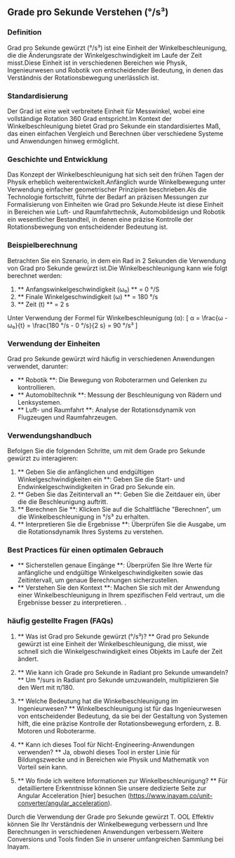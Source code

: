 ## Grade pro Sekunde Verstehen (°/s³)

### Definition
Grad pro Sekunde gewürzt (°/s³) ist eine Einheit der Winkelbeschleunigung, die die Änderungsrate der Winkelgeschwindigkeit im Laufe der Zeit misst.Diese Einheit ist in verschiedenen Bereichen wie Physik, Ingenieurwesen und Robotik von entscheidender Bedeutung, in denen das Verständnis der Rotationsbewegung unerlässlich ist.

### Standardisierung
Der Grad ist eine weit verbreitete Einheit für Messwinkel, wobei eine vollständige Rotation 360 Grad entspricht.Im Kontext der Winkelbeschleunigung bietet Grad pro Sekunde ein standardisiertes Maß, das einen einfachen Vergleich und Berechnen über verschiedene Systeme und Anwendungen hinweg ermöglicht.

### Geschichte und Entwicklung
Das Konzept der Winkelbeschleunigung hat sich seit den frühen Tagen der Physik erheblich weiterentwickelt.Anfänglich wurde Winkelbewegung unter Verwendung einfacher geometrischer Prinzipien beschrieben.Als die Technologie fortschritt, führte der Bedarf an präzisen Messungen zur Formalisierung von Einheiten wie Grad pro Sekunde.Heute ist diese Einheit in Bereichen wie Luft- und Raumfahrttechnik, Automobildesign und Robotik ein wesentlicher Bestandteil, in denen eine präzise Kontrolle der Rotationsbewegung von entscheidender Bedeutung ist.

### Beispielberechnung
Betrachten Sie ein Szenario, in dem ein Rad in 2 Sekunden die Verwendung von Grad pro Sekunde gewürzt ist.Die Winkelbeschleunigung kann wie folgt berechnet werden:

1. ** Anfangswinkelgeschwindigkeit (ω₀) ** = 0 °/S
2. ** Finale Winkelgeschwindigkeit (ω) ** = 180 °/s
3. ** Zeit (t) ** = 2 s

Unter Verwendung der Formel für Winkelbeschleunigung (α):
\[ α = \frac{ω - ω₀}{t} = \frac{180 °/s - 0 °/s}{2 s} = 90 °/s³ \]

### Verwendung der Einheiten
Grad pro Sekunde gewürzt wird häufig in verschiedenen Anwendungen verwendet, darunter:
- ** Robotik **: Die Bewegung von Roboterarmen und Gelenken zu kontrollieren.
- ** Automobiltechnik **: Messung der Beschleunigung von Rädern und Lenksystemen.
- ** Luft- und Raumfahrt **: Analyse der Rotationsdynamik von Flugzeugen und Raumfahrzeugen.

### Verwendungshandbuch
Befolgen Sie die folgenden Schritte, um mit dem Grade pro Sekunde gewürzt zu interagieren:
1. ** Geben Sie die anfänglichen und endgültigen Winkelgeschwindigkeiten ein **: Geben Sie die Start- und Endwinkelgeschwindigkeiten in Grad pro Sekunde ein.
2. ** Geben Sie das Zeitintervall an **: Geben Sie die Zeitdauer ein, über die die Beschleunigung auftritt.
3. ** Berechnen Sie **: Klicken Sie auf die Schaltfläche "Berechnen", um die Winkelbeschleunigung in °/s³ zu erhalten.
4. ** Interpretieren Sie die Ergebnisse **: Überprüfen Sie die Ausgabe, um die Rotationsdynamik Ihres Systems zu verstehen.

### Best Practices für einen optimalen Gebrauch
- ** Sicherstellen genaue Eingänge **: Überprüfen Sie Ihre Werte für anfängliche und endgültige Winkelgeschwindigkeiten sowie das Zeitintervall, um genaue Berechnungen sicherzustellen.
- ** Verstehen Sie den Kontext **: Machen Sie sich mit der Anwendung einer Winkelbeschleunigung in Ihrem spezifischen Feld vertraut, um die Ergebnisse besser zu interpretieren.
.

### häufig gestellte Fragen (FAQs)

1. ** Was ist Grad pro Sekunde gewürzt (°/s³)? **
Grad pro Sekunde gewürzt ist eine Einheit der Winkelbeschleunigung, die misst, wie schnell sich die Winkelgeschwindigkeit eines Objekts im Laufe der Zeit ändert.

2. ** Wie kann ich Grade pro Sekunde in Radiant pro Sekunde umwandeln? **
Um °/surs in Radiant pro Sekunde umzuwandeln, multiplizieren Sie den Wert mit π/180.

3. ** Welche Bedeutung hat die Winkelbeschleunigung im Ingenieurwesen? **
Winkelbeschleunigung ist für das Ingenieurwesen von entscheidender Bedeutung, da sie bei der Gestaltung von Systemen hilft, die eine präzise Kontrolle der Rotationsbewegung erfordern, z. B. Motoren und Roboterarme.

4. ** Kann ich dieses Tool für Nicht-Engineering-Anwendungen verwenden? **
Ja, obwohl dieses Tool in erster Linie für Bildungszwecke und in Bereichen wie Physik und Mathematik von Vorteil sein kann.

5. ** Wo finde ich weitere Informationen zur Winkelbeschleunigung? **
Für detailliertere Erkenntnisse können Sie unsere dedizierte Seite zur Angular Acceleration [hier] besuchen (https://www.inayam.co/unit-converter/angular_acceleration).

Durch die Verwendung der Grade pro Sekunde gewürzt T. OOL Effektiv können Sie Ihr Verständnis der Winkelbewegung verbessern und Ihre Berechnungen in verschiedenen Anwendungen verbessern.Weitere Conversions und Tools finden Sie in unserer umfangreichen Sammlung bei Inayam.